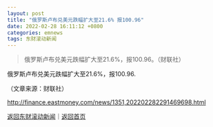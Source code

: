 ```yaml
---
layout: post
title: "俄罗斯卢布兑美元跌幅扩大至21.6% 报100.96"
date: 2022-02-28 16:11:12 +0800
categories: emnews
tags: 东财滚动新闻
---
```

> 俄罗斯卢布兑美元跌幅扩大至21.6%，报100.96。（财联社）

<p>俄罗斯卢布兑美元跌幅扩大至21.6%，报100.96.</p><p class="em_media">（文章来源：财联社）</p>

<http://finance.eastmoney.com/news/1351,202202282291469698.html>

[返回东财滚动新闻](//finews.withounder.com/emnews/)｜[返回首页](//finews.withounder.com/)